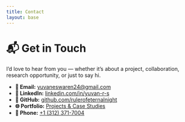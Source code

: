```yaml
---
title: Contact
layout: base
---
```


# 📬 Get in Touch  

I’d love to hear from you — whether it’s about a project, collaboration, research opportunity, or just to say hi.  

- **📧 Email:** [yuvaneswaren24@gmail.com](mailto:yuvaneswaren24@gmail.com)  
- **💼 LinkedIn:** [linkedin.com/in/yuvan-r-s](https://www.linkedin.com/in/yuvan-r-s/)  
- **🐙 GitHub:** [github.com/rulerofeternalnight](https://github.com/rulerofeternalnight)  
- **🌐 Portfolio:** [Projects & Case Studies](https://rulerofeternalnight.github.io/)  
- **📱 Phone:** [+1 (312) 371-7004](tel:+13123717004)  
